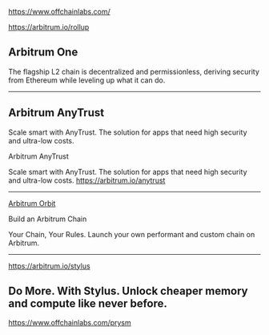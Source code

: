 https://www.offchainlabs.com/



https://arbitrum.io/rollup

Arbitrum One
------------

The flagship L2 chain is decentralized and permissionless, deriving security from Ethereum while leveling up what it can do.


--------------------

Arbitrum AnyTrust
------------
Scale smart with AnyTrust. The solution for apps that need high security and ultra-low costs.

Arbitrum AnyTrust

Scale smart with AnyTrust. The solution for apps that need high security and ultra-low costs.
https://arbitrum.io/anytrust

--------------------
[Arbitrum Orbit](https://arbitrum.io/orbit)

Build an Arbitrum Chain


Your Chain, Your Rules. Launch your own performant and custom chain on Arbitrum.

--------------------
https://arbitrum.io/stylus

Do More. With Stylus.
Unlock cheaper memory and compute like never before.
--------------------

https://www.offchainlabs.com/prysm